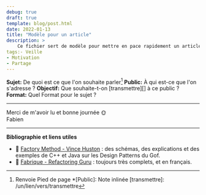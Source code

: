 ```yaml
---
debug: true
draft: true
template: blog/post.html
date: 2022-01-13
title: "Modèle pour un article"
description: >
    Ce fichier sert de modèle pour mettre en pace rapidement un article sur le blog.
tags:- Veille
- Motivation
- Partage
---
```



**Sujet:** De quoi est ce que l'on souhaite parler[^1]
**Public:** À qui est-ce que l'on s'adresse ?
**Objectif:** Que souhaite-t-on [transmettre][] à ce public ?
**Format:** Quel Format pour le sujet ?

---

Merci de m'avoir lu et bonne journée 🌞
<br>
Fabien

---

**Bibliographie et liens utiles**

- 🔗 [Factory Method - Vince Huston](http://www.vincehuston.org/dp/factory_method.html) : des schémas, des explications et des exemples de C++ et Java sur les Design Patterns du Gof.
- 🔗 [Fabrique - Refactoring Guru](https://refactoring.guru/fr/design-patterns/factory-method) : toujours très complets, et en français.

[^1]: Renvoie Pied de page
*[Public]: Note inlinée
[transmettre]: /un/lien/vers/transmettre

<script src="https://cdn.jsdelivr.net/npm/mermaid/dist/mermaid.min.js"></script>
<script>mermaid.initialize({startOnLoad:true});</script>